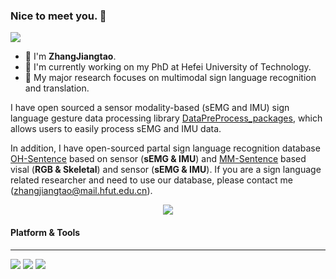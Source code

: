 ### Nice to meet you. 👋

<!--
**ZhangJiangtao-0108/ZhangJiangtao-0108** is a ✨ _special_ ✨ repository because its `README.md` (this file) appears on your GitHub profile.

Here are some ideas to get you started:

- 🔭 I’m currently working on ...
- 🌱 I’m currently learning ...
- 👯 I’m looking to collaborate on ...
- 🤔 I’m looking for help with ...
- 💬 Ask me about ...
- 📫 How to reach me: ...
- 😄 Pronouns: ...
- ⚡ Fun fact: ...
-->
![](https://visitor-badge.glitch.me/badge?page_id=ZhangJiangtao-0108.readme)
- 🔭 I'm **ZhangJiangtao**.
- 🌱 I'm currently working on my PhD at Hefei University of Technology.
- 👯 My major research focuses on multimodal sign language recognition and translation.

I have open sourced a sensor modality-based (sEMG and IMU) sign language gesture data processing library [DataPreProcess_packages](https://github.com/ZhangJiangtao-0108/DataPreProcess_packages), which allows users to easily process sEMG and IMU data.

In addition, I have open-sourced partal sign language recognition database [OH-Sentence](https://github.com/ZhangJiangtao-0108/OH-Sentence_Dataset) based on sensor (**sEMG & IMU**) and [MM-Sentence](https://github.com/ZhangJiangtao-0108/MM-Sentence_Dataset) based visal (**RGB & Skeletal**) and sensor (**sEMG & IMU**). If you are a sign language related researcher and need to use our database, please contact me (zhangjiangtao@mail.hfut.edu.cn).
  
<div align="center"> <img src="https://github-readme-stats.vercel.app/api?username=ZhangJiangtao-0108&show_icons=true&theme=tokyonight" /> </div>

#### Platform & Tools
---
[![](https://img.shields.io/badge/OS-Arch%20Linux-33aadd?style=flat-square&logo=arch-linux&logoColor=ffffff)](https://www.archlinux.org/)
[![](https://img.shields.io/badge/python-3.9-blue)](https://www.python.org/)
[![](https://img.shields.io/badge/PyTorch-1.9-yellow)](https://pytorch.org/)

